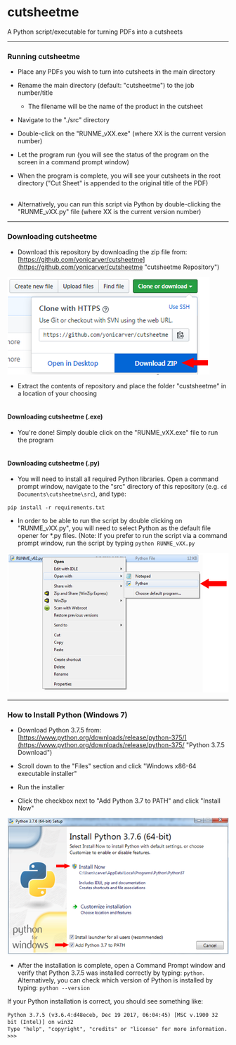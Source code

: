 # cutsheetme
A Python script/executable for turning PDFs into a cutsheets

---

### Running cutsheetme
- Place any PDFs you wish to turn into cutsheets in the main directory
- Rename the main directory (default: "cutsheetme") to the job number/title
  - The filename will be the name of the  product in the cutsheet
- Navigate to the "./src" directory
- Double-click on the "RUNME_vXX.exe" (where XX is the current version number)
- Let the program run (you will see the status of the program on the screen in a command prompt window)
- When the program is complete, you will see your cutsheets in the root directory ("Cut Sheet" is appended to the original title of the PDF)
<br></br>

- Alternatively, you can run this script via Python by double-clicking the "RUNME_vXX.py" file (where XX is the current version number)

---

### Downloading cutsheetme
- Download this repository by downloading the zip file from: [https://github.com/yonicarver/cutsheetme](https://github.com/yonicarver/cutsheetme "cutsheetme Repository")

![alt text](https://github.com/yonicarver/cutsheetme/blob/master/readme_files/images/download_repository_arrow.PNG "download_repository_arrow.PNG")

- Extract the contents of repository and place the folder "custsheetme" in a location of your choosing
<br></br>
#### Downloading cutsheetme (.exe)
- You're done! Simply double click on the "RUNME_vXX.exe" file to run the program
<br></br>
#### Downloading cutsheetme (.py)
- You will need to install all required Python libraries. Open a command prompt window, navigate to the "src" directory of this repository (e.g. ```cd Documents\cutsheetme\src```), and type:
```
pip install -r requirements.txt
```
- In order to be able to run the script by double clicking on "RUNME_vXX.py", you will need to select Python as the default file opener for \*.py files. (Note: If you prefer to run the script via a command prompt window, run the script by typing ```python RUNME_vXX.py```

![alt text](https://github.com/yonicarver/cutsheetme/blob/master/readme_files/images/open_with_arrow.PNG "open_with_arrow.PNG")

---

### How to Install Python (Windows 7)

- Download Python 3.7.5 from: [https://www.python.org/downloads/release/python-375/](https://www.python.org/downloads/release/python-375/ "Python 3.7.5 Download")

- Scroll down to the "Files" section and click "Windows x86-64 executable installer"

- Run the installer

- Click the checkbox next to "Add Python 3.7 to PATH" and click "Install Now"

![alt text](https://github.com/yonicarver/cutsheetme/blob/master/readme_files/images/python_installer_arrows.PNG "python_installer_arrows.PNG")

- After the installation is complete, open a Command Prompt window and verify that Python 3.7.5 was installed correctly by typing: ```python```. Alternatively, you can check which version of Python is installed by typing: ```python --version``` <br />


If your Python installation is correct, you should see something like:
```
Python 3.7.5 (v3.6.4:d48eceb, Dec 19 2017, 06:04:45) [MSC v.1900 32 bit (Intel)] on win32
Type "help", "copyright", "credits" or "license" for more information.
>>>
```


